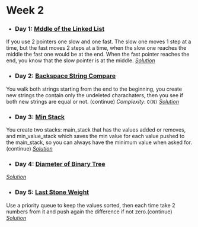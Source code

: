 # Week 2

* ### Day 1: [Mddle of the Linked List](https://leetcode.com/explore/challenge/card/30-day-leetcoding-challenge/529/week-2/3290/)
If you use 2 pointers one slow and one fast. The slow one moves 1 step at a time, but the fast moves 2 steps at a time, when the slow one reaches the middle the fast one would be at the end. When the fast pointer reaches the end, you know that the slow pointer is at the middle.
[*Solution*](middle_of_the_linked_list.c++)

* ### Day 2: [Backspace String Compare](https://leetcode.com/explore/challenge/card/30-day-leetcoding-challenge/529/week-2/3291/)
You walk both strings starting from the end to the beginning, you create new strings the contain only the undeleted charachaters, then you see if both new strings are equal or not. (continue)
*Complexity*: `O(N)`
[*Solution*](middle_of_the_linked_list.c++)

* ### Day 3: [Min Stack](https://leetcode.com/explore/challenge/card/30-day-leetcoding-challenge/529/week-2/3292/)
You create two stacks: main_stack that has the values added or removes, and min_value_stack which saves the min value for each value pushed to the main_stack, so you can always have the minimum value when asked for.(continue)
[*Solution*](min_stack.c++)

* ### Day 4: [Diameter of Binary Tree](https://leetcode.com/explore/challenge/card/30-day-leetcoding-challenge/529/week-2/3293/)

[*Solution*]()

* ### Day 5: [Last Stone Weight](https://leetcode.com/explore/challenge/card/30-day-leetcoding-challenge/529/week-2/3297/)
Use a priority queue to keep the values sorted, then each time take 2 numbers from it and push again the difference if not zero.(continue)
[*Solution*](last_stone_weight.c++)